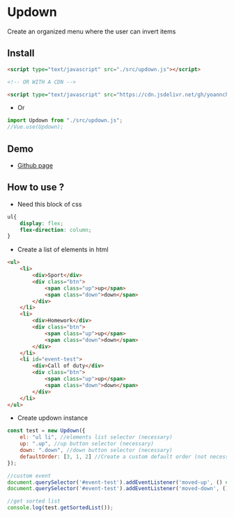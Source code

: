 # Updown
Create an organized menu where the user can invert items

## Install

```html
<script type="text/javascript" src="./src/updown.js"></script>

<!-- OR WITH A CDN -->

<script type="text/javascript" src="https://cdn.jsdelivr.net/gh/yoannchb-pro/Updown/src/updown.js"></script>
```

- Or 

```js
import Updown from "./src/updown.js";
//Vue.use(Updown);
```

## Demo

- [Github page](https://yoannchb-pro.github.io/Updown/index.html)

## How to use ?

- Need this block of css

```css
ul{
    display: flex;
    flex-direction: column;
}
```

- Create a list of elements in html

```html
<ul>
    <li>
        <div>Sport</div>
        <div class="btn">
            <span class="up">up</span>
            <span class="down">down</span>
        </div>
    </li>
    <li>
        <div>Homework</div>
        <div class="btn">
            <span class="up">up</span>
            <span class="down">down</span>
        </div>
    </li>
    <li id="event-test">
        <div>Call of duty</div>
        <div class="btn">
            <span class="up">up</span>
            <span class="down">down</span>
        </div>
    </li>
</ul>
```

- Create updown instance

```js
const test = new Updown({
    el: "ul li", //elements list selector (necessary)
    up: ".up", //up button selector (necessary)
    down: ".down", //down button selector (necessary)
    defaultOrder: [3, 1, 2] //Create a custom default order (not necessary)
});

//custom event
document.querySelector('#event-test').addEventListener('moved-up', () => console.log("up"));
document.querySelector('#event-test').addEventListener('moved-down', () => console.log("down"));

//get sorted list
console.log(test.getSortedList());
```